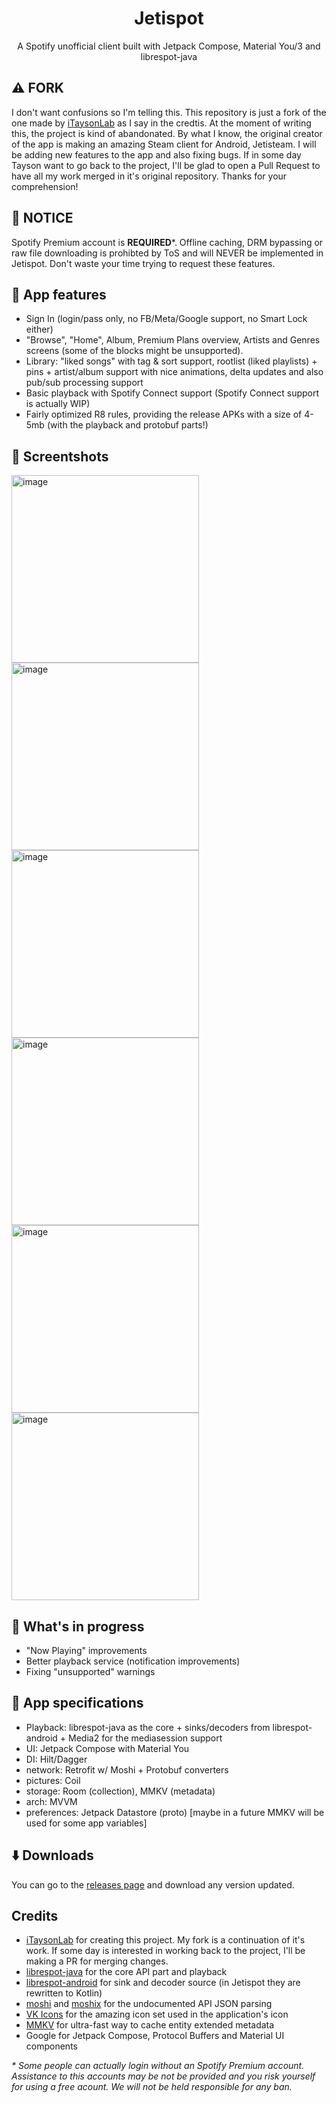 <div align="center">
</div>
<h1 align="center">Jetispot</h1>

<div align="center">
  
A Spotify unofficial client built with Jetpack Compose, Material You/3 and librespot-java

</div>

## ⚠️ FORK
I don't want confusions so I'm telling this. This repository is just a fork of the one made by [iTaysonLab](https://github.com/iTaysonLab/jetispot) as I say in the credtis. At the moment of writing this, the project is kind of abandonated. By what I know, the original creator of the app is making an amazing Steam client for Android, Jetisteam. I will be adding new features to the app and also fixing bugs. If in some day Tayson want to go back to the project, I'll be glad to open a Pull Request to have all my work merged in it's original repository. Thanks for your comprehension!

## 📣 NOTICE
Spotify Premium account is **REQUIRED***. Offline caching, DRM bypassing or raw file downloading is prohibted by ToS and will NEVER be implemented in Jetispot. Don't waste your time trying to request these features.

## 🔮 App features
- Sign In (login/pass only, no FB/Meta/Google support, no Smart Lock either) 
- "Browse", "Home", Album, Premium Plans overview, Artists and Genres screens (some of the blocks might be unsupported).
- Library: "liked songs" with tag & sort support, rootlist (liked playlists) + pins + artist/album support with nice animations, delta updates and also pub/sub processing support
- Basic playback with Spotify Connect support (Spotify Connect support is actually WIP)
- Fairly optimized R8 rules, providing the release APKs with a size of 4-5mb (with the playback and protobuf parts!)

## 📸 Screentshots

<div>
<img width="300" alt="image" src="https://user-images.githubusercontent.com/60316747/205959791-b3f3098b-0d39-42b3-a4d0-3747245a8511.jpg" />
<img width="300" alt="image" src="https://user-images.githubusercontent.com/60316747/205959820-481963c3-6159-4ccd-adea-f788d7480d83.jpg" />
<img width="300" alt="image" src="https://user-images.githubusercontent.com/60316747/205959868-e82b2278-b1a8-4577-a485-486dec5d9f11.jpg" />
<img width="300" alt="image" src="https://user-images.githubusercontent.com/60316747/205959884-25f94cd1-1dae-47ad-8061-c49f20c2d99b.jpg" />
<img width="300" alt="image" src="https://user-images.githubusercontent.com/60316747/205959913-c855d0b9-39a7-4449-86a6-a6674bee8457.jpg" />
<img width="300" alt="image" src="https://user-images.githubusercontent.com/60316747/205959936-0e064bd6-9731-4015-8294-cff997a1572b.jpg" />
</div>


## 🔨 What's in progress
- "Now Playing" improvements
- Better playback service (notification improvements)
- Fixing "unsupported" warnings

## 👷 App specifications
- Playback: librespot-java as the core + sinks/decoders from librespot-android + Media2 for the mediasession support
- UI: Jetpack Compose with Material You
- DI: Hilt/Dagger
- network: Retrofit w/ Moshi + Protobuf converters
- pictures: Coil
- storage: Room (collection), MMKV (metadata)
- arch: MVVM
- preferences: Jetpack Datastore (proto) [maybe in a future MMKV will be used for some app variables]

## ⬇️ Downloads
You can go to the [releases page](https://github.com/BobbyESP/Jetispot/releases) and download any version updated.

## Credits
- [iTaysonLab](https://github.com/iTaysonLab) for creating this project. My fork is a continuation of it's work. If some day is interested in working back to the project, I'll be making a PR for merging changes. 
- [librespot-java](https://github.com/librespot-org/librespot-java) for the core API part and playback
- [librespot-android](https://github.com/devgianlu/librespot-android) for sink and decoder source (in Jetispot they are rewritten to Kotlin)  
- [moshi](https://github.com/square/moshi/) and [moshix](https://github.com/ZacSweers/MoshiX/) for the undocumented API JSON parsing
- [VK Icons](https://github.com/VKCOM/icons) for the amazing icon set used in the application's icon
- [MMKV](https://github.com/Tencent/MMKV) for ultra-fast way to cache entity extended metadata
- Google for Jetpack Compose, Protocol Buffers and Material UI components

_* Some people can actually login without an Spotify Premium account. Assistance to this accounts may be not be provided and you risk yourself for using a free acount. We will not be held responsible for any ban._
